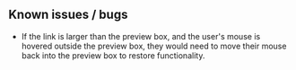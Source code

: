 ## Known issues / bugs
- If the link is larger than the preview box, and the user's mouse is hovered outside the preview box, they would need to move their mouse back into the preview box to restore functionality.